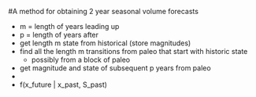 #A method for obtaining 2 year seasonal volume forecasts


- m = length of years leading up 
- p = length of years after
- get length m state from historical (store magnitudes)
- find all the length m transitions from paleo that start with historic state
	- possibly from a block of paleo
- get magnitude and state of subsequent p years from paleo
- 
- f(x\_future | x\_past, S\_past)